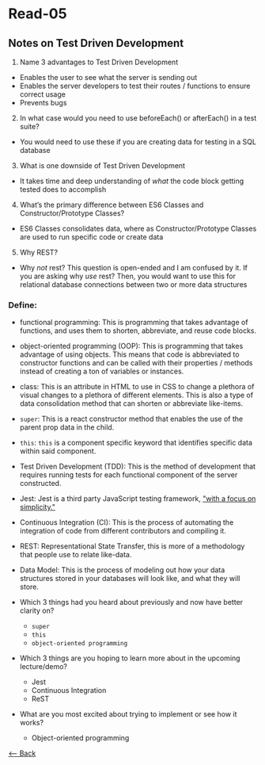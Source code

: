 # Read-05

## Notes on Test Driven Development

1. Name 3 advantages to Test Driven Development
  - Enables the user to see what the server is sending out
  - Enables the server developers to test their routes / functions to ensure correct usage
  - Prevents bugs
2. In what case would you need to use beforeEach() or afterEach() in a test suite?
  - You would need to use these if you are creating data for testing in a SQL database
3. What is one downside of Test Driven Development
  - It takes time and deep understanding of *what* the code block getting tested does to accomplish
4. What’s the primary difference between ES6 Classes and Constructor/Prototype Classes?
  - ES6 Classes consolidates data, where as Constructor/Prototype Classes are used to run specific code or create data
5. Why REST?
  - Why *not* rest? This question is open-ended and I am confused by it. If you are asking why *use* rest? Then, you would want to use this for relational database connections between two or more data structures

### Define: 

- functional programming: This is programming that takes advantage of functions, and uses them to shorten, abbreviate, and reuse code blocks.
- object-oriented programming (OOP): This is programming that takes advantage of using objects. This means that code is abbreviated to constructor functions and can be called with their properties / methods instead of creating a ton of variables or instances.
- class: This is an attribute in HTML to use in CSS to change a plethora of visual changes to a plethora of different elements. This is also a type of data consolidation method that can shorten or abbreviate like-items.
- `super`: This is a react constructor method that enables the use of the parent prop data in the child.
- `this`: `this` is a component specific keyword that identifies specific data within said component.
- Test Driven Development (TDD): This is the method of development that requires running tests for each functional component of the server constructed.
- Jest: Jest is a third party JavaScript testing framework, ["with a focus on simplicity."](https://jestjs.io/)
- Continuous Integration (CI): This is the process of automating the integration of code from different contributors and compiling it.
- REST: Representational State Transfer, this is more of a methodology that people use to relate like-data.
- Data Model: This is the process of modeling out how your data structures stored in your databases will look like, and what they will store.

- Which 3 things had you heard about previously and now have better clarity on?
  - `super`
  - `this`
  - `object-oriented programming`
- Which 3 things are you hoping to learn more about in the upcoming lecture/demo?
  - Jest
  - Continuous Integration
  - ReST
- What are you most excited about trying to implement or see how it works?
  - Object-oriented programming

[<-- Back](ToC.md)